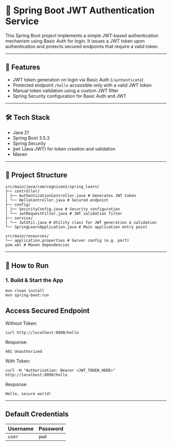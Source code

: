 # 🔐 Spring Boot JWT Authentication Service

This Spring Boot project implements a simple JWT-based authentication mechanism using Basic Auth for login. It issues a JWT token upon authentication and protects secured endpoints that require a valid token.

---

## 📌 Features

- JWT token generation on login via Basic Auth (`/authenticate`)
- Protected endpoint `/hello` accessible only with a valid JWT token
- Manual token validation using a custom JWT filter
- Spring Security configuration for Basic Auth and JWT

---

## 🛠 Tech Stack

- Java 21
- Spring Boot 3.5.3
- Spring Security
- jjwt (Java JWT) for token creation and validation
- Maven

---

## 📁 Project Structure

```
src/main/java/com/cognizant/spring_learn/
├── controller/
│ ├── AuthenticationController.java # Generates JWT token
│ └── HelloController.java # Secured endpoint
├── config/
│ ├── SecurityConfig.java # Security configuration
│ └── JwtRequestFilter.java # JWT validation filter
├── service/
│ └── JwtUtil.java # Utility class for JWT generation & validation
└── SpringLearnApplication.java # Main application entry point

src/main/resources/
└── application.properties # Server config (e.g. port)
pom.xml # Maven dependencies
```

---

## 🚀 How to Run

### 1. Build & Start the App

```
mvn clean install
mvn spring-boot:run
```
## Access Secured Endpoint

Without Token:
```
curl http://localhost:8090/hello
```
Response:
```
401 Unauthorized
```
With Token:
```
curl -H "Authorization: Bearer <JWT_TOKEN_HERE>" http://localhost:8090/hello
```
Response:
```
Hello, secure world!
```
---
## Default Credentials

| Username | Password |
| -------- | -------- |
| `user`   | `pwd`    |
